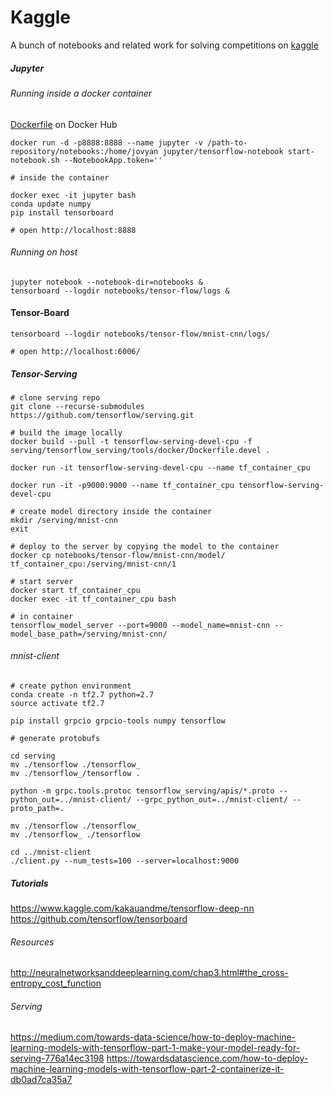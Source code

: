 # Kaggle
A bunch of notebooks and related work for solving competitions on [kaggle](https://www.kaggle.com)

##### Jupyter

###### Running inside a docker container
[Dockerfile](https://hub.docker.com/r/jupyter/tensorflow-notebook/) on Docker Hub
```
docker run -d -p8888:8888 --name jupyter -v /path-to-repository/notebooks:/home/jovyan jupyter/tensorflow-notebook start-notebook.sh --NotebookApp.token=''

# inside the container

docker exec -it jupyter bash
conda update numpy
pip install tensorboard

# open http://localhost:8888
```

###### Running on host
```
jupyter notebook --notebook-dir=notebooks &
tensorboard --logdir notebooks/tensor-flow/logs &
```

#### Tensor-Board
```
tensorboard --logdir notebooks/tensor-flow/mnist-cnn/logs/

# open http://localhost:6006/
```

##### Tensor-Serving
```
# clone serving repo
git clone --recurse-submodules https://github.com/tensorflow/serving.git

# build the image locally
docker build --pull -t tensorflow-serving-devel-cpu -f serving/tensorflow_serving/tools/docker/Dockerfile.devel .

docker run -it tensorflow-serving-devel-cpu --name tf_container_cpu

docker run -it -p9000:9000 --name tf_container_cpu tensorflow-serving-devel-cpu

# create model directory inside the container
mkdir /serving/mnist-cnn
exit

# deploy to the server by copying the model to the container
docker cp notebooks/tensor-flow/mnist-cnn/model/ tf_container_cpu:/serving/mnist-cnn/1

# start server
docker start tf_container_cpu
docker exec -it tf_container_cpu bash

# in container
tensorflow_model_server --port=9000 --model_name=mnist-cnn --model_base_path=/serving/mnist-cnn/
```

###### mnist-client
```
# create python environment
conda create -n tf2.7 python=2.7
source activate tf2.7

pip install grpcio grpcio-tools numpy tensorflow

# generate protobufs

cd serving
mv ./tensorflow ./tensorflow_
mv ./tensorflow_/tensorflow .

python -m grpc.tools.protoc tensorflow_serving/apis/*.proto --python_out=../mnist-client/ --grpc_python_out=../mnist-client/ --proto_path=.

mv ./tensorflow ./tensorflow_
mv ./tensorflow_ ./tensorflow

cd ../mnist-client
./client.py --num_tests=100 --server=localhost:9000
```

##### Tutorials
https://www.kaggle.com/kakauandme/tensorflow-deep-nn
https://github.com/tensorflow/tensorboard

###### Resources
http://neuralnetworksanddeeplearning.com/chap3.html#the_cross-entropy_cost_function

###### Serving
https://medium.com/towards-data-science/how-to-deploy-machine-learning-models-with-tensorflow-part-1-make-your-model-ready-for-serving-776a14ec3198
https://towardsdatascience.com/how-to-deploy-machine-learning-models-with-tensorflow-part-2-containerize-it-db0ad7ca35a7
